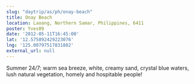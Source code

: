 ```yaml
---
slug: "daytrip/as/ph/onay-beach"
title: Onay Beach
location: Laoang, Northern Samar, Philippines, 6411
poster: Yves09
date: '2012-05-11T16:45:00'
lat: '12.575892429223076'
lng: '125.00797517831802'
external_url: null
---
```


Summer 24/7; warm sea breeze, white, creamy sand, crystal blue waters, lush natural vegetation, homely and hospitable people!
